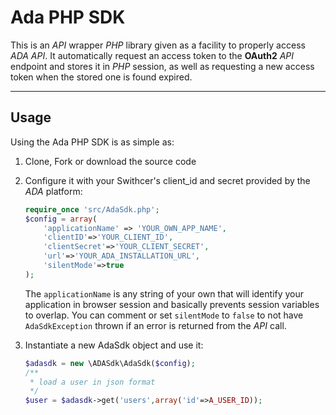 # Ada PHP SDK

This is an _API_ wrapper _PHP_ library given as a facility to properly access _ADA API_. It automatically request an access token to the **OAuth2** _API_ endpoint and stores it in _PHP_ session, as well as requesting a new access token when the stored one is found expired.

------------------------------------
## Usage ##

Using the Ada PHP SDK is as simple as:

1. Clone, Fork or download the source code

2. Configure it with your Swithcer's client_id and secret provided by the _ADA_ platform:
    
    ```php    
    require_once 'src/AdaSdk.php';
    $config = array(
        'applicationName' => 'YOUR_OWN_APP_NAME',
        'clientID'=>'YOUR_CLIENT_ID',
        'clientSecret'=>'YOUR_CLIENT_SECRET',
        'url'=>'YOUR_ADA_INSTALLATION_URL',
        'silentMode'=>true
    );
    ```
    
	The `applicationName` is any string of your own that will identify your application in browser session and basically prevents session variables to overlap.
    You can comment or set `silentMode` to `false` to not have `AdaSdkException` thrown if an error is returned from the _API_ call.
    
3. Instantiate a new AdaSdk object and use it:
    ```php
    $adasdk = new \ADASdk\AdaSdk($config);	
	/**
	 * load a user in json format
	 */
	$user = $adasdk->get('users',array('id'=>A_USER_ID));
    ```

